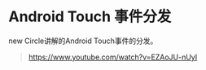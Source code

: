 Android Touch 事件分发
===========

new Circle讲解的Android Touch事件的分发。

> https://www.youtube.com/watch?v=EZAoJU-nUyI
